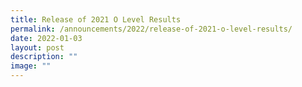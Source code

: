 ```yaml
---
title: Release of 2021 O Level Results
permalink: /announcements/2022/release-of-2021-o-level-results/
date: 2022-01-03
layout: post
description: ""
image: ""
---
```

